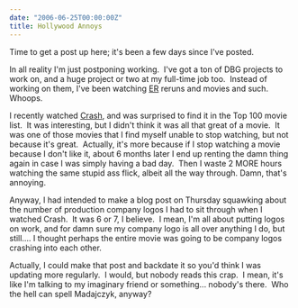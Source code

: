 ```yaml
---
date: "2006-06-25T00:00:00Z"
title: Hollywood Annoys
---
```


Time to get a post up here; it's been a few days since I've posted.

In all reality I'm just postponing working.  I've got a ton of DBG projects to work on, and a huge project or two at my full-time job too.  Instead of working on them, I've been watching [ER](https://en.wikipedia.org/wiki/ER_(TV_series)) reruns and movies and such.  Whoops.

I recently watched [Crash](https://en.wikipedia.org/wiki/Crash_(2004_film)), and was surprised to find it in the Top 100 movie list.  It was interesting, but I didn't think it was all that great of a movie.  It was one of those movies that I find myself unable to stop watching, but not because it's great.  Actually, it's more because if I stop watching a movie because I don't like it, about 6 months later I end up renting the damn thing again in case I was simply having a bad day.  Then I waste 2 MORE hours watching the same stupid ass flick, albeit all the way through.
Damn, that's annoying.

Anyway, I had intended to make a blog post on Thursday squawking about the number of production company logos I had to sit through when I watched Crash.  It was 6 or 7, I believe.  I mean, I'm all about putting logos on work, and for damn sure my company logo is all over anything I do, but still.... I thought perhaps the entire movie was going to be company logos crashing into each other.

Actually, I could make that post and backdate it so you'd think I was updating more regularly.  I would, but nobody reads this crap.  I mean, it's like I'm talking to my imaginary friend or something... nobody's there.  Who the hell can spell Madajczyk, anyway?
